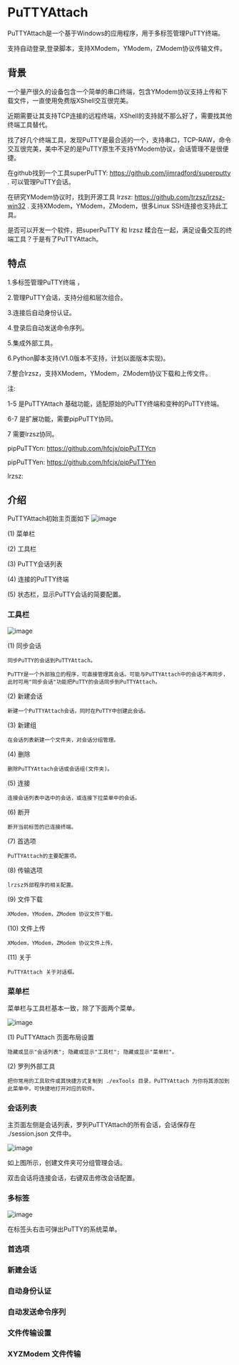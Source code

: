# PuTTYAttach

PuTTYAttach是一个基于Windows的应用程序，用于多标签管理PuTTY终端。

支持自动登录,登录脚本，支持XModem，YModem，ZModem协议传输文件。

## 背景

一个量产很久的设备包含一个简单的串口终端，包含YModem协议支持上传和下载文件，一直使用免费版XShell交互很完美。

近期需要让其支持TCP连接的远程终端，XShell的支持就不那么好了，需要找其他终端工具替代。

找了好几个终端工具，发现PuTTY是最合适的一个，支持串口，TCP-RAW，命令交互很完美，美中不足的是PuTTY原生不支持YModem协议，会话管理不是很便捷。

在github找到一个工具superPuTTY: https://github.com/jimradford/superputty . 可以管理PuTTY会话。

在研究YModem协议时，找到开源工具 lrzsz: https://github.com/trzsz/lrzsz-win32 . 支持XModem，YModem，ZModem，很多Linux SSH连接也支持此工具。

是否可以开发一个软件，把superPuTTY 和 lrzsz 糅合在一起，满足设备交互的终端工具？于是有了PuTTYAttach。

## 特点

1.多标签管理PuTTY终端 ，

2.管理PuTTY会话，支持分组和层次组合。

3.连接后自动身份认证。

4.登录后自动发送命令序列。

5.集成外部工具。

6.Python脚本支持(V1.0版本不支持，计划以面版本实现)。

7.整合lrzsz，支持XModem，YModem，ZModem协议下载和上传文件。

注: 

1-5 是PuTTYAttach 基础功能，适配原始的PuTTY终端和变种的PuTTY终端。

6-7 是扩展功能，需要pipPuTTY协同。

7 需要lrzsz协同。

pipPuTTYcn: https://github.com/hfcjx/pipPuTTYcn

pipPuTTYen: https://github.com/hfcjx/pipPuTTYen 

lrzsz: 

## 介绍

PuTTYAttach初始主页面如下
![image](/img/1.png)

(1) 菜单栏

(2) 工具栏

(3) PuTTY会话列表

(4) 连接的PuTTY终端

(5) 状态栏，显示PuTTY会话的简要配置。

### 工具栏

![image](/img/2.png)

(1) 同步会话

    同步PuTTY的会话到PuTTYAttach。

    PuTTY是一个外部独立的程序，可直接管理其会话。可能与PuTTYAttach中的会话不再同步，此时可用"同步会话"功能把PuTTY的会话同步到PuTTYAttach。

(2) 新建会话

    新建一个PuTTYAttach会话，同时在PuTTY中创建此会话。

(3) 新建组

    在会话列表新建一个文件夹，对会话分组管理。

(4) 删除

    删除PuTTYAttach会话或会话组(文件夹)。

(5) 连接

    连接会话列表中选中的会话，或连接下拉菜单中的会话。

(6) 断开

    断开当前标签的已连接终端。

(7) 首选项

    PuTTYAttach的主要配置项。

(8) 传输选项

    lrzsz外部程序的相关配置。

(9) 文件下载

    XModem，YModem，ZModem 协议文件下载。

(10) 文件上传

    XModem，YModem，ZModem 协议文件上传。

(11) 关于

    PuTTYAttach 关于对话框。

### 菜单栏

菜单栏与工具栏基本一致，除了下面两个菜单。

![image](/img/3.png)

(1) PuTTYAttach 页面布局设置

    隐藏或显示"会话列表"; 隐藏或显示"工具栏"; 隐藏或显示"菜单栏"。

(2) 罗列外部工具

    把你常用的工具软件或其快捷方式复制到 ./exTools 目录，PuTTYAttach 为你将其添加到此菜单中，可快捷地打开对应的软件。

### 会话列表

主页面左侧是会话列表，罗列PuTTYAttach的所有会话，会话保存在 ./session.json 文件中。

![image](/img/4.png)

如上图所示，创建文件夹可分组管理会话。

双击会话将连接会话，右键双击修改会话配置。

### 多标签

![image](/img/5.png)

在标签头右击可弹出PuTTY的系统菜单。

### 首选项


### 新建会话


### 自动身份认证


### 自动发送命令序列


### 文件传输设置


### XYZModem 文件传输


